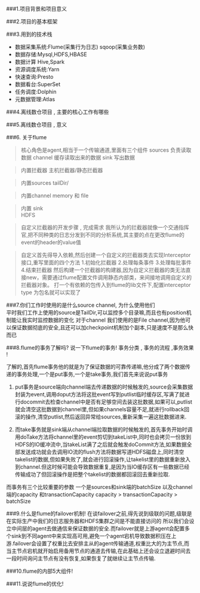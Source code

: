 ###1.项目背景和项目意义



###2.项目的基本框架



###3.用到的技术栈 
* 数据采集系统:Flume(采集行为日志) sqoop(采集业务数)
* 数据存储:Mysql,HDFS,HBASE
* 数据计算 Hive,Spark
* 资源调度系统:Yarn
* 快速查询:Presto
* 数据看台:SuperSet
* 任务调度:Dolphin
* 元数据管理:Atlas


###4.离线数仓项目 , 主要的核心工作有哪些




###5.离线数仓项目 , 意义





###6. 关于flume
>核心角色是agent,相当于一个传输通道,里面有三个组件
>sources 负责读取数据
>channel 缓存读取出来的数据
>sink  写出数据

>内置拦截器
>主机拦截器/静态拦截器

>内置sources
>tailDir/

>内置channel
>memory 和 file 

>内置 sink  
>HDFS

>自定义拦截器的开发步骤 , 完成需求
> 我所认为的拦截器就像一个交通指挥官,把不同种类的日志分发到不同的分析系统,其主要的点在更改flume的event的header的value值

>自定义首先得导入依赖,然后创建一个自定义的拦截器类去实现Interceptor接口,重写里面的四个方法
>1.初始化拦截器
>2.处理每条事件
>3.处理每批事件
>4.结束拦截器
>然后构建一个拦截器的构建器,因为自定义拦截器的类无法直接new，需要通过flume配置文件调用静态内部类，来间接地调用自定义的拦截器对象。
>打一个有依赖的包传入到flume的lib文件下,配置interceptor type 为包名就可以实现了

###7.你们工作时使用的是什么source  channel, 为什么使用他们  
平时我们工作上使用的source是TailDir,可以监控多个目录嘛,而且也有position机制能让我实时监控数据的变化
对于channel 我们使用的是File channel,因为他可以保证数据彻底的安全,且还可以加checkpoint机制加个副本,只是速度不是那么快而已

###8.flume的事务了解吗? 说一下flume的事务!  事务分类 , 事务的流程 ,事务效果 !

了解的,首先flume事务他的就是为了保证数据的可靠传递嘛,他分成了两个数据传递的事务处理,一个是put事务,一个是take事务,我们首先来说说put事务
1. put事务是source端向channel端去传递数据的时候触发的,source会采集数据封装为event,调用doput方法将这批event写到putlist临时缓存区,写满了就进行docommit去检查channel中是否有足够空间去装这批数据,如果可以,putlist就会清空这批数据到channel里,但如果channels容量不足,就进行rollback回滚的操作,清空putlist,然后返回异常给sources,重新采集一遍这批数据进来.

2. 而take事务就是sink端从channel端拉取数据的时候触发的,首先事务开始时调用doTake方法将channel里的event剪切到takeList中,同时也会拷贝一份放到HDFS的IO缓冲流中,当takeList满了之后就会触发doCommit方法,如果数据全部发送成功就会去调用IO流的flush方法将数据写道HDFS磁盘上,同时清空takelist的数据,但如果失败了,就会进行回滚操作,让takelist里的数据重新放入到channel.但这时候可能会导致数据重复,是因为当IO缓存区有一些数据已经传输成功了但回滚操作是把整个takelist的数据都回滚回去重新拉取.

而事务有三个比较重要的参数 一个是sources和sink端的batchSize 以及channel端的capacity 和transactionCapacity  capacity > transactionCapacity > batchSize


###9.什么是flume的failover机制!
在谈failover之前,得先说到级联的问题,级联是在实际生产中我们的日志服务器和HDFS集群之间是不能直接访问的
所以我们会设立中间层的agent去做通信来保证数据的安全.而failover就是上游agent会配置多个sink到不同agent中来实现高可用,避免一个agent宕机导致数据积压在上游.failover会设置了权重比去安排主从的agent传输通道,权重比大的为主节点,而当主节点宕机就开始启用备用节点的通道去传输,在此基础上还会设立退避时间去一段时间询问主节点有没有恢复,如果恢复了就继续让主节点传输.


###10.flume的内部5大组件!




###11.说说flume的优化!
